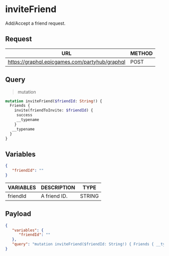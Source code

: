 # inviteFriend

Add/Accept a friend request.

## Request
| URL | METHOD |
| - | - |
| https://graphql.epicgames.com/partyhub/graphql | POST |

## Query
> mutation
```graphql
mutation inviteFriend($friendId: String!) {
  Friends {
    invite(friendToInvite: $friendId) {
     success
     __typename
    }
   __typename
  }
}
```

## Variables
```json
{
   "friendId": ""
}
```
| VARIABLES | DESCRIPTION | TYPE |
| - | - | - |
| friendId | A friend ID. | STRING |

## Payload
```json
{
   "variables": {
      "friendId": ""
   },
   "query": "mutation inviteFriend($friendId: String!) { Friends { __typename invite(friendToInvite: $friendId) { __typename success } } }"
}
```